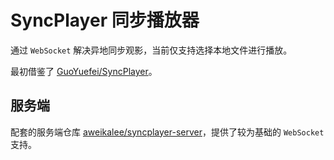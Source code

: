 # SyncPlayer 同步播放器
通过 `WebSocket` 解决异地同步观影，当前仅支持选择本地文件进行播放。

最初借鉴了 [GuoYuefei/SyncPlayer](https://github.com/GuoYuefei/SyncPlayer)。

## 服务端
配套的服务端仓库 [aweikalee/syncplayer-server](https://github.com/aweikalee/syncplayer-server)，提供了较为基础的 `WebSocket` 支持。
